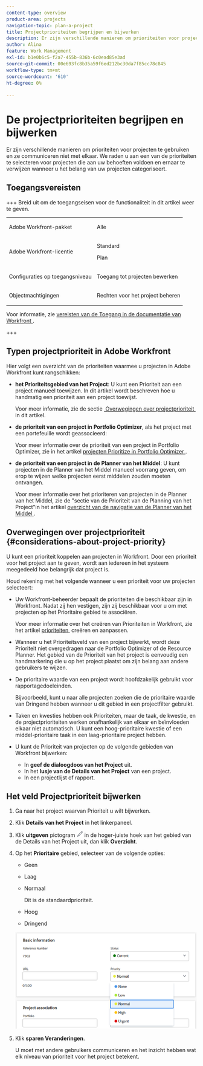 ```yaml
---
content-type: overview
product-area: projects
navigation-topic: plan-a-project
title: Projectprioriteiten begrijpen en bijwerken
description: Er zijn verschillende manieren om prioriteiten voor projecten te gebruiken en ze communiceren niet met elkaar. We raden u aan een van de prioriteiten te selecteren voor projecten die aan uw behoeften voldoen en ernaar te verwijzen wanneer u het belang van uw projecten categoriseert.
author: Alina
feature: Work Management
exl-id: b1e0b6c5-f2a7-455b-836b-6c0ead85e3ad
source-git-commit: 00e693fc8b35a59f6ed212bc30da7f85cc78c845
workflow-type: tm+mt
source-wordcount: '610'
ht-degree: 0%

---
```


# De projectprioriteiten begrijpen en bijwerken

Er zijn verschillende manieren om prioriteiten voor projecten te gebruiken en ze communiceren niet met elkaar. We raden u aan een van de prioriteiten te selecteren voor projecten die aan uw behoeften voldoen en ernaar te verwijzen wanneer u het belang van uw projecten categoriseert.

## Toegangsvereisten

+++ Breid uit om de toegangseisen voor de functionaliteit in dit artikel weer te geven. 

<table style="table-layout:auto"> 
 <col> 
 <col> 
 <tbody> 
  <tr> 
   <td role="rowheader">Adobe Workfront-pakket</td> 
   <td> <p>Alle</p> </td> 
  </tr> 
  <tr> 
   <td role="rowheader">Adobe Workfront-licentie</td> 
   <td><p>Standard</p> 
   <p>Plan</p> </td> 
  </tr> 
  <tr> 
   <td role="rowheader">Configuraties op toegangsniveau</td> 
   <td> <p>Toegang tot projecten bewerken</p> </td> 
  </tr> 
  <tr> 
   <td role="rowheader">Objectmachtigingen</td> 
   <td> <p>Rechten voor het project beheren</p> </td> 
  </tr> 
 </tbody> 
</table>

Voor informatie, zie [&#x200B; vereisten van de Toegang in de documentatie van Workfront &#x200B;](/help/quicksilver/administration-and-setup/add-users/access-levels-and-object-permissions/access-level-requirements-in-documentation.md).

+++

<!--Old:

<table style="table-layout:auto"> 
 <col> 
 <col> 
 <tbody> 
  <tr> 
   <td role="rowheader">Adobe Workfront plan*</td> 
   <td> <p>Any</p> </td> 
  </tr> 
  <tr> 
   <td role="rowheader">Adobe Workfront license*</td> 
   <td> <p>Plan </p> </td> 
  </tr> 
  <tr> 
   <td role="rowheader">Access level configurations*</td> 
   <td> <p>Edit access to Projects</p> <p><b>NOTE</b> 
   
   If you still don't have access, ask your Workfront administrator if they set additional restrictions in your access level. For information on how a Workfront administrator can modify your access level, see <a href="../../../administration-and-setup/add-users/configure-and-grant-access/create-modify-access-levels.md" class="MCXref xref">Create or modify custom access levels</a>.</p> </td> 
  </tr> 
  <tr> 
   <td role="rowheader">Object permissions</td> 
   <td> <p>Manage permissions to the project</p> <p>For information on requesting additional access, see <a href="../../../workfront-basics/grant-and-request-access-to-objects/request-access.md" class="MCXref xref">Request access to objects </a>.</p> </td> 
  </tr> 
 </tbody> 
</table>-->

## Typen projectprioriteit in Adobe Workfront

Hier volgt een overzicht van de prioriteiten waarmee u projecten in Adobe Workfront kunt rangschikken:

* **het Prioriteitsgebied van het Project**: U kunt een Prioriteit aan een project manueel toewijzen. In dit artikel wordt beschreven hoe u handmatig een prioriteit aan een project toewijst.

  Voor meer informatie, zie de sectie [&#x200B; Overwegingen over projectprioriteit &#x200B;](#considerations-about-project-priority) in dit artikel.

* **de prioriteit van een project in Portfolio Optimizer**, als het project met een portefeuille wordt geassocieerd:

  Voor meer informatie over de prioriteit van een project in Portfolio Optimizer, zie in het artikel [&#x200B; projecten Prioritize in Portfolio Optimizer &#x200B;](../../../manage-work/portfolios/portfolio-optimizer/prioritize-projects-in-portfolio-optimizer.md).

* **de prioriteit van een project in de Planner van het Middel**: U kunt projecten in de Planner van het Middel manueel voorrang geven, om erop te wijzen welke projecten eerst middelen zouden moeten ontvangen.

  Voor meer informatie over het prioriteren van projecten in de Planner van het Middel, zie de &quot;sectie van de Prioriteit van de Planning van het Project&quot;in het artikel [&#x200B; overzicht van de navigatie van de Planner van het Middel &#x200B;](../../../resource-mgmt/resource-planning/resource-planner-navigation.md).

## Overwegingen over projectprioriteit {#considerations-about-project-priority}

U kunt een prioriteit koppelen aan projecten in Workfront. Door een prioriteit voor het project aan te geven, wordt aan iedereen in het systeem meegedeeld hoe belangrijk dat project is.

Houd rekening met het volgende wanneer u een prioriteit voor uw projecten selecteert:

* Uw Workfront-beheerder bepaalt de prioriteiten die beschikbaar zijn in Workfront. Nadat zij hen vestigen, zijn zij beschikbaar voor u om met projecten op het Prioritaire gebied te associëren.

  Voor meer informatie over het creëren van Prioriteiten in Workfront, zie het artikel [&#x200B; prioriteiten &#x200B;](../../../administration-and-setup/customize-workfront/creating-custom-status-and-priority-labels/create-customize-priorities.md) creëren en aanpassen.

* Wanneer u het Prioriteitsveld van een project bijwerkt, wordt deze Prioriteit niet overgedragen naar de Portfolio Optimizer of de Resource Planner. Het gebied van de Prioriteit van het project is eenvoudig een handmarkering die u op het project plaatst om zijn belang aan andere gebruikers te wijzen.
* De prioritaire waarde van een project wordt hoofdzakelijk gebruikt voor rapportagedoeleinden.

  Bijvoorbeeld, kunt u naar alle projecten zoeken die de prioritaire waarde van Dringend hebben wanneer u dit gebied in een projectfilter gebruikt.
* Taken en kwesties hebben ook Prioriteiten, maar de taak, de kwestie, en de projectprioriteiten werken onafhankelijk van elkaar en beïnvloeden elkaar niet automatisch. U kunt een hoog-prioritaire kwestie of een middel-prioritaire taak in een laag-prioritaire project hebben.
* U kunt de Prioriteit van projecten op de volgende gebieden van Workfront bijwerken:

   * In **geef de dialoogdoos van het Project** uit.
   * In het **lusje van de Details van het Project** van een project.
   * In een projectlijst of rapport.

## Het veld Projectprioriteit bijwerken

1. Ga naar het project waarvan Prioriteit u wilt bijwerken.
1. Klik **Details van het Project** in het linkerpaneel.
1. Klik **uitgeven** pictogram ![&#x200B; geeft pictogram &#x200B;](assets/qs-edit-icon.png) in de hoger-juiste hoek van het gebied van de Details van het Project uit, dan klik **Overzicht**.

1. Op het **Prioritaire** gebied, selecteer van de volgende opties:

   * Geen
   * Laag
   * Normaal

     Dit is de standaardprioriteit.

   * Hoog
   * Dringend

   ![&#x200B; Prioritaire lijst op een project &#x200B;](assets/project-priority-picker-list.png)

1. Klik **sparen Veranderingen**.

   U moet met andere gebruikers communiceren en het inzicht hebben wat elk niveau van prioriteit voor het project betekent.
